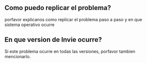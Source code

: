 ## Como puedo replicar el problema?
porfavor explicanos como replicar el problema paso a paso y en que sistema operativo ocurre
## En que version de Invie ocurre?
Si este problema ocurre en todas las versiones, porfavor tambien mencionarlo.

